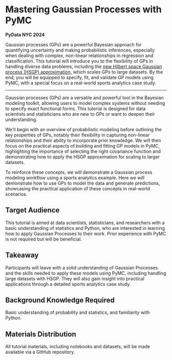 # Mastering Gaussian Processes with PyMC

**PyData NYC 2024**

Gaussian processes (GPs) are a powerful Bayesian approach for quantifying uncertainty and making probabilistic inferences, especially when dealing with complex, non-linear relationships in regression and classification.
This tutorial will introduce you to the flexibility of GPs in handling diverse data problems, including the [new Hilbert space Gaussian process (HSGP) approximation](https://www.pymc.io/projects/examples/en/latest/gaussian_processes/HSGP-Basic.html), which scales GPs to large datasets.
By the end, you will be equipped to specify, fit, and validate GP models using PyMC, with a special focus on a real-world sports analytics case study.

---

Gaussian processes (GPs) are a versatile and powerful tool in the Bayesian modeling toolkit, allowing users to model complex systems without needing to specify exact functional forms. This tutorial is designed for data scientists and statisticians who are new to GPs or want to deepen their understanding.

We'll begin with an overview of probabilistic modeling before outlining the key properties of GPs, notably their flexibility in capturing non-linear relationships and their ability to incorporate prior knowledge. We will then focus on the practical aspects of building and fitting GP models in PyMC, highlighting the importance of selecting the right covariance function and demonstrating how to apply the HSGP approximation for scaling to larger datasets.

To reinforce these concepts, we will demonstrate a Gaussian process modeling workflow using a sports analytics example. Here we will demonstrate how to use GPs to model the data and generate predictions, showcasing the practical application of these concepts in real-world scenarios.

## Target Audience

This tutorial is aimed at data scientists, statisticians, and researchers with a basic understanding of statistics and Python, who are interested in learning how to apply Gaussian Processes to their work. Prior experience with PyMC is not required but will be beneficial.

## Takeaway

Participants will leave with a solid understanding of Gaussian Processes and the skills needed to apply these models using PyMC, including handling large datasets with HSGP. They will also gain insight into practical applications through a detailed sports analytics case study.

## Background Knowledge Required

Basic understanding of probability and statistics, and familiarity with Python.

## Materials Distribution

All tutorial materials, including notebooks and datasets, will be made available via a GitHub repository.
